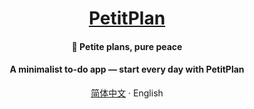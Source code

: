 <div align="center">

# [PetitPlan](https://p.solariix.com)

#### 📒 Petite plans, pure peace

#### A minimalist to-do app — start every day with PetitPlan

[简体中文](./README.md) · English

</div>
